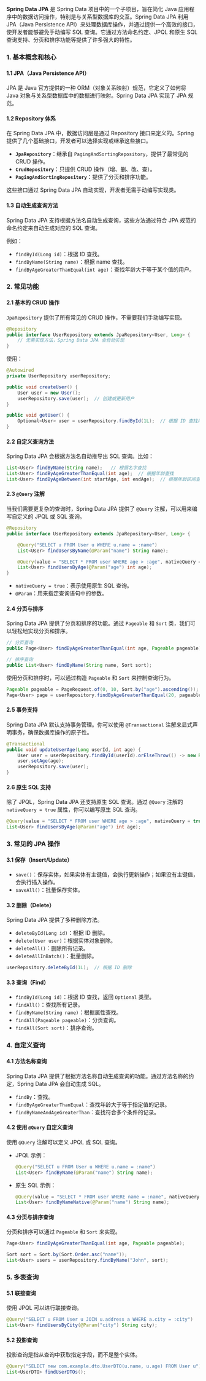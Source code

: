 **Spring Data JPA** 是 Spring Data 项目中的一个子项目，旨在简化 Java 应用程序中的数据访问操作，特别是与关系型数据库的交互。Spring Data JPA 利用 JPA（Java Persistence API）来处理数据库操作，并通过提供一个高效的接口，使开发者能够避免手动编写 SQL 查询。它通过方法命名约定、JPQL 和原生 SQL 查询支持、分页和排序功能等提供了许多强大的特性。

### 1. **基本概念和核心**

#### 1.1 **JPA（Java Persistence API）**

JPA 是 Java 官方提供的一种 ORM（对象关系映射）规范，它定义了如何将 Java 对象与关系型数据库中的数据进行映射。Spring Data JPA 实现了 JPA 规范。

#### 1.2 **Repository 体系**

在 Spring Data JPA 中，数据访问层是通过 Repository 接口来定义的。Spring 提供了几个基础接口，开发者可以选择实现或继承这些接口。

- **`JpaRepository`**：继承自 `PagingAndSortingRepository`，提供了最常见的 CRUD 操作。
- **`CrudRepository`**：只提供 CRUD 操作（增、删、改、查）。
- **`PagingAndSortingRepository`**：提供了分页和排序功能。

这些接口通过 Spring Data JPA 自动实现，开发者无需手动编写实现类。

#### 1.3 **自动生成查询方法**

Spring Data JPA 支持根据方法名自动生成查询，这些方法通过符合 JPA 规范的命名约定来自动生成对应的 SQL 查询。

例如：

- `findById(Long id)`：根据 ID 查找。
- `findByName(String name)`：根据 name 查找。
- `findByAgeGreaterThanEqual(int age)`：查找年龄大于等于某个值的用户。

### 2. **常见功能**

#### 2.1 **基本的 CRUD 操作**

`JpaRepository` 提供了所有常见的 CRUD 操作，不需要我们手动编写实现。

```java
@Repository
public interface UserRepository extends JpaRepository<User, Long> {
    // 无需实现方法，Spring Data JPA 会自动实现
}
```

使用：

```java
@Autowired
private UserRepository userRepository;

public void createUser() {
    User user = new User();
    userRepository.save(user);  // 创建或更新用户
}

public void getUser() {
    Optional<User> user = userRepository.findById(1L);  // 根据 ID 查找用户
}
```

#### 2.2 **自定义查询方法**

Spring Data JPA 会根据方法名自动推导出 SQL 查询。比如：

```java
List<User> findByName(String name);   // 根据名字查找
List<User> findByAgeGreaterThanEqual(int age);  // 根据年龄查找
List<User> findByAgeBetween(int startAge, int endAge);  // 根据年龄区间查找
```

#### 2.3 **`@Query` 注解**

当我们需要更复杂的查询时，Spring Data JPA 提供了 `@Query` 注解，可以用来编写自定义的 JPQL 或 SQL 查询。

```java
@Repository
public interface UserRepository extends JpaRepository<User, Long> {

    @Query("SELECT u FROM User u WHERE u.name = :name")
    List<User> findUsersByName(@Param("name") String name);

    @Query(value = "SELECT * FROM user WHERE age > :age", nativeQuery = true)
    List<User> findUsersByAge(@Param("age") int age);
}
```

- `nativeQuery = true`：表示使用原生 SQL 查询。
- `@Param`：用来指定查询语句中的参数。

#### 2.4 **分页与排序**

Spring Data JPA 提供了分页和排序的功能。通过 `Pageable` 和 `Sort` 类，我们可以轻松地实现分页和排序。

```java
// 分页查询
public Page<User> findByAgeGreaterThanEqual(int age, Pageable pageable);

// 排序查询
public List<User> findByName(String name, Sort sort);
```

使用分页和排序时，可以通过构造 `Pageable` 和 `Sort` 来控制查询行为。

```java
Pageable pageable = PageRequest.of(0, 10, Sort.by("age").ascending());  // 分页与排序
Page<User> page = userRepository.findByAgeGreaterThanEqual(20, pageable);  // 查询
```

#### 2.5 **事务支持**

Spring Data JPA 默认支持事务管理。你可以使用 `@Transactional` 注解来显式声明事务，确保数据库操作的原子性。

```java
@Transactional
public void updateUserAge(Long userId, int age) {
    User user = userRepository.findById(userId).orElseThrow(() -> new RuntimeException("User not found"));
    user.setAge(age);
    userRepository.save(user);
}
```

#### 2.6 **原生 SQL 支持**

除了 JPQL，Spring Data JPA 还支持原生 SQL 查询。通过 `@Query` 注解的 `nativeQuery = true` 属性，你可以编写原生 SQL 查询。

```java
@Query(value = "SELECT * FROM user WHERE age > :age", nativeQuery = true)
List<User> findUsersByAge(@Param("age") int age);
```

### 3. **常见的 JPA 操作**

#### 3.1 **保存（Insert/Update）**

- `save()`：保存实体，如果实体有主键值，会执行更新操作；如果没有主键值，会执行插入操作。
- `saveAll()`：批量保存实体。

#### 3.2 **删除（Delete）**

Spring Data JPA 提供了多种删除方法。

- `deleteById(Long id)`：根据 ID 删除。
- `delete(User user)`：根据实体对象删除。
- `deleteAll()`：删除所有记录。
- `deleteAllInBatch()`：批量删除。

```java
userRepository.deleteById(1L);  // 根据 ID 删除
```

#### 3.3 **查询（Find）**

- `findById(Long id)`：根据 ID 查找，返回 `Optional` 类型。
- `findAll()`：查找所有记录。
- `findByName(String name)`：根据属性查找。
- `findAll(Pageable pageable)`：分页查询。
- `findAll(Sort sort)`：排序查询。

### 4. **自定义查询**

#### 4.1 **方法名称查询**

Spring Data JPA 提供了根据方法名称自动生成查询的功能。通过方法名称的约定，Spring Data JPA 会自动生成 SQL。

- `findBy`：查找。
- `findByAgeGreaterThanEqual`：查找年龄大于等于指定值的记录。
- `findByNameAndAgeGreaterThan`：查找符合多个条件的记录。

#### 4.2 **使用 `@Query` 自定义查询**

使用 `@Query` 注解可以定义 JPQL 或 SQL 查询。

- JPQL 示例：

	```java
    @Query("SELECT u FROM User u WHERE u.name = :name")
    List<User> findByName(@Param("name") String name);
    ```

- 原生 SQL 示例：

	```java
    @Query(value = "SELECT * FROM user WHERE name = :name", nativeQuery = true)
    List<User> findByNameNative(@Param("name") String name);
    ```

#### 4.3 **分页与排序查询**

分页和排序可以通过 `Pageable` 和 `Sort` 来实现。

```java
Page<User> findByAgeGreaterThanEqual(int age, Pageable pageable);
```

```java
Sort sort = Sort.by(Sort.Order.asc("name"));
List<User> users = userRepository.findByName("John", sort);
```

### 5. **多表查询**

#### 5.1 **联接查询**

使用 JPQL 可以进行联接查询。

```java
@Query("SELECT u FROM User u JOIN u.address a WHERE a.city = :city")
List<User> findUsersByCity(@Param("city") String city);
```

#### 5.2 **投影查询**

投影查询是指从查询中获取指定字段，而不是整个实体。

```java
@Query("SELECT new com.example.dto.UserDTO(u.name, u.age) FROM User u")
List<UserDTO> findUserDTOs();
```
